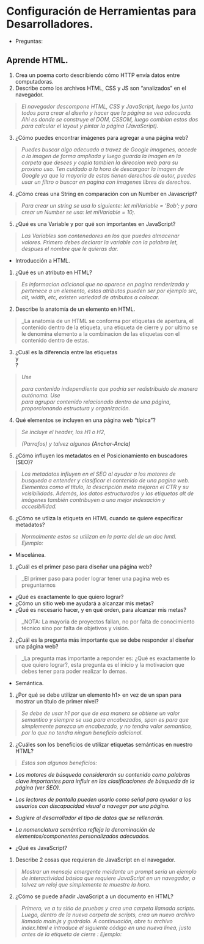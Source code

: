 # Configuración de Herramientas para Desarrolladores.

- Preguntas:
## Aprende HTML.
1. Crea un poema corto describiendo cómo HTTP envía datos entre computadoras.
2. Describe como los archivos HTML, CSS y JS son “analizados” en el navegador.
> _El navegador descompone HTML, CSS y JavaScript, luego los junta todos para crear el diseño y hacer que la página se vea adecuada. Ahi es donde se construye el DOM, CSSOM, luego combian estos dos para calcular el layout y pintar la página (JavaScript)._
3. ¿Cómo puedes encontrar imágenes para agregar a una página web?
> _Puedes buscar algo adecuado a travez de Google imagenes, accede a la imagen de forma ampliada y luego guarda la imagen en la carpeta que desees y copia tambien la direccion web para su proximo uso. Ten cuidado a la hora de descargaar la imagen de Google ya que la mayoria de estas tienen derechos de autor, puedes usar un filtro o buscar en pagina con imagenes libres de derechos._
4. ¿Cómo creas una String en comparación con un Number en Javascript?
>_Para crear un string se usa lo siguiente: let miVariable = 'Bob'; y para crear un Number se usa: let miVariable = 10;._
5. ¿Qué es una Variable y por qué son importantes en JavaScript?
>_Las Variables son contenedores en los que puedes almacenar valores. Primero debes declarar la variable con la palabra let, despues el nombre que le quieras dar._ 

- Introducción a HTML.

1. ¿Qué es un atributo en HTML?
>_Es informacion adicional que no aparece en pagina renderizada y pertenece a un elemento, estos atributos pueden ser por ejemplo src, alt, width, etc, existen variedad de atributos a colocar._
2. Describe la anatomía de un elemento en HTML.
>_La anatomia de un HTML se conforma por etiquetas de apertura, el contenido dentro de la etiqueta, una etiqueta de cierre y por ultimo se le denomina elemento a la combinacion de las etiquetas con el contenido dentro de estas.
3. ¿Cuál es la diferencia entre las etiquetas <article> y <section>?
>_Use <article> para contenido independiente que podría ser redistribuido de manera autónoma._
>_Use <section> para agrupar contenido relacionado dentro de una página, proporcionando estructura y organización._
4. Qué elementos se incluyen en una página web “típica”?
>_Se incluye el header, los H1 o H2, <p>(Parrafos) y talvez algunos <a>(Anchor-Ancla)_
5. ¿Cómo influyen los metadatos en el Posicionamiento en buscadores (SEO)?
>_Los metadatos influyen en el SEO al ayudar a los motores de busqueda a entender y clasificar el contenido de una pagina web. Elementos como el titulo, la descripción meta mejoran el CTR y su vcisibilidads. Además, los datos estructurados y las etiquetas alt de imágenes también contribuyen a una mejor indexación y accesibilidad._
6. ¿Cómo se utliza la etiqueta <meta> en HTML cuando se quiere especificar metadatos?
>_Normalmente estos se utilizan en la parte del <head> de un doc hmtl._
>_Ejemplo:_
<head>
    <meta charset="UTF-8">
    <meta name="description" content="Descripción de la página">
    <meta name="keywords" content="palabra1, palabra2">
    <meta name="author" content="Nombre del autor">
</head>


- Miscelánea.

1. ¿Cuál es el primer paso para diseñar una página web?
>_El primer paso para poder lograr tener una pagina web es preguntarnos 
- ¿Qué es exactamente lo que quiero lograr?
- ¿Cómo un sitio web me ayudará a alcanzar mis metas?
- ¿Qué es necesario hacer, y en qué orden, para alcanzar mis metas?
>_NOTA: La mayoria de proyectos fallan, no por falta de conocimiento técnico sino por falta de objetivos y visión.
2. ¿Cuál es la pregunta más importante que se debe responder al diseñar una página web?
>_La pregunta mas importante a reponder es: ¿Qué es exactamente lo que quiero lograr?, esta pregunta es el inicio y la motivacion que debes tener para poder realizar lo demas.

- Semántica.

1. ¿Por qué se debe utilizar un elemento h1> en vez de un span para mostrar un título de primer nivel?
>_Se debe de usar h1 por que de esa manera se obtiene un valor semantico y siempre se usa para encabezados, span es para que simplemente parezca un encabezado, y no tendra valor semantico, por lo que no tendra ningun beneficio adicional._
2. ¿Cuáles son los beneficios de utilizar etiquetas semánticas en nuestro HTML?
>_Estos son algunos beneficios:_
- _Los motores de búsqueda considerarán su contenido como palabras clave importantes para influir en las clasificaciones de búsqueda de la página (ver SEO)._
- _Los lectores de pantalla pueden usarlo como señal para ayudar a los usuarios con discapacidad visual a navegar por una página._
- _Sugiere al desarrollador el tipo de datos que se rellenarán._
- _La nomenclatura semántica refleja la denominación de elementos/componentes personalizados adecuados._

- ¿Qué es JavaScript?

1. Describe 2 cosas que requieran de JavaScript en el navegador.
>_Mostrar un mensaje emergente meidante un prompt sería un ejemplo de interactividad básica que requiere JavaScript en un navegador, o talvez un reloj que simplemente te muestre la hora._
2. ¿Cómo se puede añadir JavaScript a un documento en HTML?
>_Primero, ve a tu sitio de pruebas y crea una carpeta llamada scripts. Luego, dentro de la nueva carpeta de scripts, crea un nuevo archivo llamado main.js y guárdalo._
_A continuación, abre tu archivo index.html e introduce el siguiente código en una nueva línea, justo antes de la etiqueta de cierre </body>:_
_Ejemplo: <script src="scripts/main.js"></script>_
